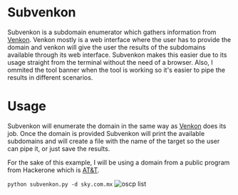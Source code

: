 # Subvenkon

Subvenkon is a subdomain enumerator which gathers information from [Venkon](https://www.venkon.us/subdomain-lister/). Venkon mostly is a web interface where the user has to provide the domain and venkon will give the user the results of the subdomains available through its web interface. Subvenkon makes this easier due to its usage straight from the terminal without the need of a browser. Also, I ommited the tool banner when the tool is working so it's easier to pipe the results in different scenarios. 

# Usage

Subvenkon will enumerate the domain in the same way as [Venkon](https://www.venkon.us/subdomain-lister/) does its job. Once the domain is provided Subvenkon will print the available subdomains and will create a file with the name of the target so the user can pipe it, or just save the results.  

For the sake of this example, I will be using a domain from a public program from Hackerone which is [AT&T](https://hackerone.com/att).

```python subvenkon.py -d sky.com.mx```
<img src="{{ site.url }}{{ site.baseurl }} /example.gif" alt="oscp list">


